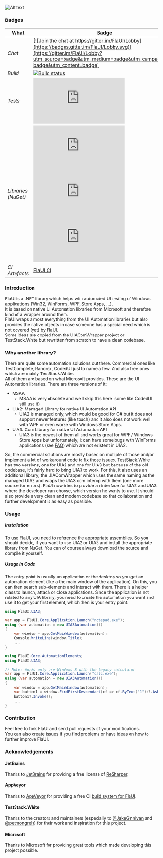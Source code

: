 ![Alt text](/FlaUI.png?raw=true "FlaUI")


### Badges
| What | Badge |
| ---- | ----- |
| *Chat* | [![Join the chat at https://gitter.im/FlaUI/Lobby](https://badges.gitter.im/FlaUI/Lobby.svg)](https://gitter.im/FlaUI/Lobby?utm_source=badge&utm_medium=badge&utm_campaign=pr-badge&utm_content=badge) |
| *Build* | [![Build status](https://ci.appveyor.com/api/projects/status/mwd2o329cma50sxe?svg=true)](https://ci.appveyor.com/project/RomanBaeriswyl/flaui) |
| *Tests* | [![Test status](http://flauschig.ch/batch.php?type=tests&account=RomanBaeriswyl&slug=flaui&branch=master)](https://ci.appveyor.com/project/RomanBaeriswyl/flaui/branch/master) |
| *Libraries (NuGet)* | [![NuGet FlaUI.Core](http://flauschig.ch/nubadge.php?id=FlaUI.Core)](https://www.nuget.org/packages/FlaUI.Core) [![NuGet FlaUI.UIA2](http://flauschig.ch/nubadge.php?id=FlaUI.UIA2)](https://www.nuget.org/packages/FlaUI.UIA2) [![NuGet FlaUI.UIA3](http://flauschig.ch/nubadge.php?id=FlaUI.UIA3)](https://www.nuget.org/packages/FlaUI.UIA3) |
| *CI Artefacts* | [FlaUI CI](https://ci.appveyor.com/project/RomanBaeriswyl/flaui/build/artifacts) |

### Introduction
FlaUI is a .NET library which helps with automated UI testing of Windows applications (Win32, WinForms, WPF, Store Apps, ...).<br />
It is based on native UI Automation libraries from Microsoft and therefore kind of a wrapper around them.<br />
FlaUI wraps almost everything from the UI Automation libraries but also provides the native objects in case someone has a special need which is not covered (yet) by FlaUI.<br />
Some ideas are copied from the UIAComWrapper project or TestStack.White but rewritten from scratch to have a clean codebase.

### Why another library?
There are quite some automation solutions out there. Commercial ones like TestComplete, Ranorex, CodedUI just to name a few. And also free ones which are mainly TestStack.White.<br />
All of them are based on what Microsoft provides. These are the UI Automation libraries. There are three versions of it:
- MSAA
  - MSAA is very obsolete and we'll skip this here (some like CodedUI still use it)
- UIA2: Managed Library for native UI Automation API
  - UIA2 is managed only, which would be good for C# but it does not support newer features (like touch) and it also does not work well with WPF or even worse with Windows Store Apps.
- UIA3: Com Library for native UI Automation API
  - UIA3 is the newest of them all and works great for WPF / Windows Store Apps but unfortunately, it can have some bugs with WinForms applications (see [FAQ](https://github.com/FlaUI/FlaUI/wiki/FAQ)) which are not existent in UIA2.

So, the commercial solutions are mostly based on multiple of those and/or implement a lot of workaround code to fix those issues.
TestStack.White has two versions, one for UIA2 and one for UIA3 but because of the old codebase, it's fairly hard to bring UIA3 to work. For this, it also uses an additional library, the UIAComWrapper which uses the same naming as the managed UIA2 and wraps the UIA3 com interop with them (one more source for errors).
FlaUI now tries to provide an interface for UIA2 and UIA3 where the developer can choose, which version he wants to use. It should also provide a very clean and modern codebase so that collaboration and further development is as easy as possible.

### Usage
##### Installation
To use FlaUI, you need to reference the appropriate assemblies. So you should decide, if you want to use UIA2 or UIA3 and install the appropriate library from NuGet. You can of course always download the source and compile it yourself.
##### Usage in Code
The entry point is usually an application or the desktop so you get an automation element (like a the main window of the application).
On this, you can then search sub-elements and interact with them.
There is a helper class to launch, attach or close applications.
Since the application is not related to any UIA library, you need to create the automation you want and use it to get your first element, which then is your entry point.
```csharp
using FlaUI.UIA3;

var app = FlaUI.Core.Application.Launch("notepad.exe");
using (var automation = new UIA3Automation())
{
	var window = app.GetMainWindow(automation);
	Console.WriteLine(window.Title);
	...
}
```
```csharp
using FlaUI.Core.AutomationElements;
using FlaUI.UIA3;

// Note: Works only pre-Windows 8 with the legacy calculator
var app = FlaUI.Core.Application.Launch("calc.exe");
using (var automation = new UIA3Automation())
{
	var window = app.GetMainWindow(automation);
	var button1 = window.FindFirstDescendant(cf => cf.ByText("1"))?.AsButton();
	button1?.Invoke();
	...
}
```

### Contribution
Feel free to fork FlaUI and send pull requests of your modifications.<br />
You can also create issues if you find problems or have ideas on how to further improve FlaUI.

### Acknowledgements
#### JetBrains
Thanks to [JetBrains](https://www.jetbrains.com) for providing a free license of [ReSharper](https://www.jetbrains.com/resharper/).
#### AppVeyor
Thanks to [AppVeyor](https://www.appveyor.com) for providing a free CI [build system for FlaUI](https://ci.appveyor.com/project/RomanBaeriswyl/flaui).
#### TestStack.White
Thanks to the creators and maintainers (especially to [@JakeGinnivan](https://github.com/JakeGinnivan) and [@petmongrels](https://github.com/petmongrels)) for their work and inspiration for this project.
#### Microsoft
Thanks to Microsoft for providing great tools which made developing this project possible.
